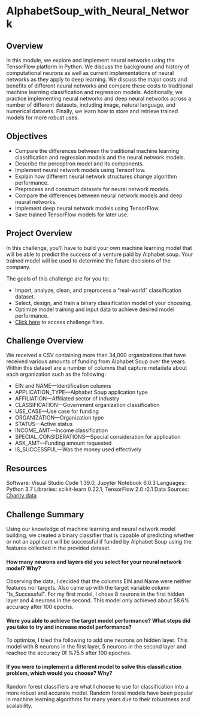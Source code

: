 # AlphabetSoup_with_Neural_Network
## Overview
In this module, we explore and implement neural networks using the TensorFlow platform in Python. We discuss the background and history of computational neurons as well as current implementations of neural networks as they apply to deep learning. We discuss the major costs and benefits of different neural networks and compare these costs to traditional machine learning classification and regression models. Additionally, we practice implementing neural networks and deep neural networks across a number of different datasets, including image, natural language, and numerical datasets. Finally, we learn how to store and retrieve trained models for more robust uses.

## Objectives
-	Compare the differences between the traditional machine learning classification and regression models and the neural network models.
-	Describe the perceptron model and its components.
-	Implement neural network models using TensorFlow.
- Explain how different neural network structures change algorithm performance.
-	Preprocess and construct datasets for neural network models.
-	Compare the differences between neural network models and deep neural networks.
-	Implement deep neural network models using TensorFlow.
-	Save trained TensorFlow models for later use.




## Project Overview
In this challenge, you’ll have to build your own machine learning model that will be able to predict the success of a venture paid by Alphabet soup. Your trained model will be used to determine the future decisions of the company.

The goals of this challenge are for you to:

- Import, analyze, clean, and preprocess a “real-world” classification dataset.
- Select, design, and train a binary classification model of your choosing.
- Optimize model training and input data to achieve desired model performance.
- [Click here](https://github.com/hbostanchi/AlphabetSoup_with_Neural_Network/blob/master/challenge/AlphabetSoupChallenge.ipynb) to access challenge files.


## Challenge Overview
We received a CSV containing more than 34,000 organizations that have received various amounts of funding from Alphabet Soup over the years. Within this dataset are a number of columns that capture metadata about each organization such as the following:

- EIN and NAME—Identification columns
- APPLICATION_TYPE—Alphabet Soup application type
- AFFILIATION—Affiliated sector of industry 
- CLASSIFICATION—Government organization classification
- USE_CASE—Use case for funding
- ORGANIZATION—Organization type
- STATUS—Active status
- INCOME_AMT—Income classification
- SPECIAL_CONSIDERATIONS—Special consideration for application
- ASK_AMT—Funding amount requested
- IS_SUCCESSFUL—Was the money used effectively

## Resources
Software: Visual Studio Code 1.39.0, Jupyter Notebook 6.0.3
Languages: Python 3.7
Libraries: scikit-learn 0.22.1, TensorFlow 2.0 r2.1
Data Sources:
[Charity data](https://raw.githubusercontent.com/hbostanchi/AlphabetSoup_with_Neural_Network/master/challenge/charity_data.csv)


## Challenge Summary
Using our knowledge of machine learning and neural network model building, we created a binary classifier that is capable of predicting whether or not an applicant will be successful if funded by Alphabet Soup using the features collected in the provided dataset.

#### How many neurons and layers did you select for your neural network model? Why?

Observing the data, I decided that the columns EIN and Name were neither features nor targets. 
Also came up with the target variable column "Is_Successful".
For my first model, I chose 8 neurons in the first hidden layer and 4 neurons in the second. This model only achieved about 58.6% accuracy after 100 epochs.

#### Were you able to achieve the target model performance? What steps did you take to try and increase model performance? 

To optimize, I tried the following to add one neurons  on hidden layer. This model with 8 neurons in the first layer, 5 neurons in the second layer and reached the accuracy 0f %75.5 after 100 epoches.

#### If you were to implement a different model to solve this classification problem, which would you choose? Why?

Random forest classifiers are what I choose to use for classification into a more robust and accurate model. 
Random forest models have been popular in machine learning algorithms for many years due to their robustness and scalability. 











